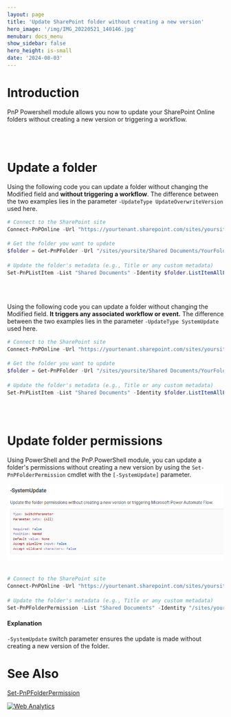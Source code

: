 ```yaml
---
layout: page
title: 'Update SharePoint folder without creating a new version'
hero_image: '/img/IMG_20220521_140146.jpg'
menubar: docs_menu
show_sidebar: false
hero_height: is-small
date: '2024-08-03'
---
```


# Introduction

PnP Powershell module allows you now to update your SharePoint Online folders without creating a new version or triggering a workflow.

<br/><br/>

# Update a folder

Using the following code you can update a folder without changing the Modified field and **without triggering a workflow**. The difference between the two examples lies in the parameter `-UpdateType UpdateOverwriteVersion` used here.

```powershell
# Connect to the SharePoint site
Connect-PnPOnline -Url "https://yourtenant.sharepoint.com/sites/yoursite" -Interactive

# Get the folder you want to update
$folder = Get-PnPFolder -Url "/sites/yoursite/Shared Documents/YourFolder"

# Update the folder's metadata (e.g., Title or any custom metadata)
Set-PnPListItem -List "Shared Documents" -Identity $folder.ListItemAllFields.Id -Values @{"Title"="New Folder Title"} -UpdateType UpdateOverwriteVersion
```

<br/><br/>

Using the following code you can update a folder without changing the Modified field. **It triggers any associated workflow or event.** The difference between the two examples lies in the parameter `-UpdateType SystemUpdate` used here.

```powershell
# Connect to the SharePoint site
Connect-PnPOnline -Url "https://yourtenant.sharepoint.com/sites/yoursite" -Interactive

# Get the folder you want to update
$folder = Get-PnPFolder -Url "/sites/yoursite/Shared Documents/YourFolder"

# Update the folder's metadata (e.g., Title or any custom metadata)
Set-PnPListItem -List "Shared Documents" -Identity $folder.ListItemAllFields.Id -Values @{"Title"="New Folder Title"} -UpdateType SystemUpdate
```


<br/><br/>

# Update folder permissions

Using PowerShell and the PnP.PowerShell module, you can update a folder's permissions without creating a new version by using the `Set-PnPFolderPermission` cmdlet with the `[-SystemUpdate]` parameter.

<img src="/articles/images/systemupdate2.PNG">


```powershell

# Connect to the SharePoint site
Connect-PnPOnline -Url "https://yourtenant.sharepoint.com/sites/yoursite" -Interactive

# Update the folder's metadata (e.g., Title or any custom metadata)
Set-PnPFolderPermission -List "Shared Documents" -Identity "/sites/yoursite/Shared Documents/YourFolder" -User "user@domain.com" -AddRole "Contribute" -SystemUpdate
```

#### Explanation

`-SystemUpdate` switch parameter ensures the update is made without creating a new version of the folder.



# See Also

[Set-PnPFolderPermission](https://pnp.github.io/powershell/cmdlets/Set-PnPFolderPermission.html)


<!-- Default Statcounter code for SystemUpdateFolder
https://powershellscripts.github.io/articles/en/SharePointOnline/systemupdatefolder/
-->
<script type="text/javascript">
var sc_project=13025466; 
var sc_invisible=1; 
var sc_security="d1a2cfd0"; 
var sc_client_storage="disabled"; 
</script>
<script type="text/javascript"
src="https://www.statcounter.com/counter/counter.js"
async></script>
<noscript><div class="statcounter"><a title="Web Analytics"
href="https://statcounter.com/" target="_blank"><img
class="statcounter"
src="https://c.statcounter.com/13025466/0/d1a2cfd0/1/"
alt="Web Analytics"
referrerPolicy="no-referrer-when-downgrade"></a></div></noscript>
<!-- End of Statcounter Code -->